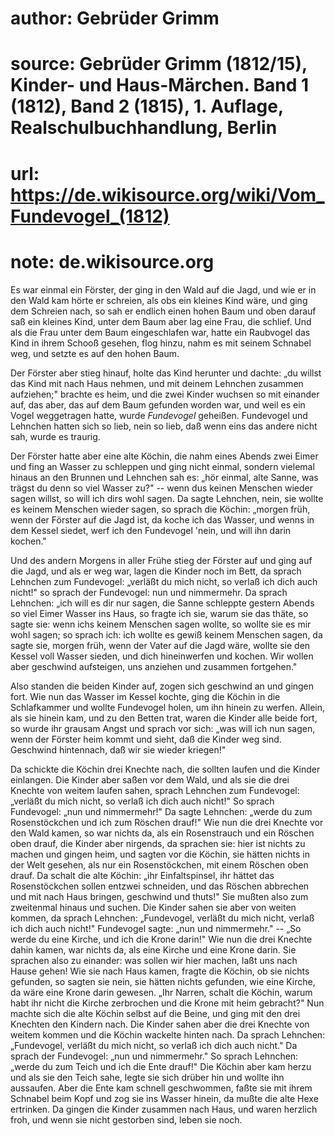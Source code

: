 # author: Gebrüder Grimm
# source: Gebrüder Grimm (1812/15), Kinder- und Haus-Märchen. Band 1 (1812), Band 2 (1815), 1. Auflage, Realschulbuchhandlung, Berlin
# url: https://de.wikisource.org/wiki/Vom_Fundevogel_(1812)
# note: de.wikisource.org

Es war einmal ein Förster, der ging in den Wald auf die Jagd, und wie er in den Wald kam hörte er schreien, als obs ein kleines Kind wäre, und ging dem Schreien nach, so sah er endlich einen hohen Baum und oben darauf saß ein kleines Kind, unter dem Baum aber lag eine Frau, die schlief. Und als die Frau unter dem Baum eingeschlafen war, hatte ein Raubvogel das Kind in ihrem Schooß gesehen, flog hinzu, nahm es mit seinem Schnabel weg, und setzte es auf den hohen Baum. 

Der Förster aber stieg hinauf, holte das Kind herunter und dachte: „du willst das Kind mit nach Haus nehmen, und mit deinem Lehnchen zusammen aufziehen;" brachte es heim, und die zwei Kinder wuchsen so mit einander auf, das aber, das auf dem Baum gefunden worden war, und weil es ein Vogel weggetragen hatte, wurde *Fundevogel* geheißen. Fundevogel und Lehnchen hatten sich so lieb, nein so lieb, daß wenn eins das andere nicht sah, wurde es traurig. 

Der Förster hatte aber eine alte Köchin,  die nahm eines Abends zwei Eimer und fing an Wasser zu schleppen und ging nicht einmal, sondern vielemal hinaus an den Brunnen und Lehnchen sah es: „hör einmal, alte Sanne, was trägst du denn so viel Wasser zu?" -- wenn dus keinen Menschen wieder sagen willst, so will ich dirs wohl sagen. Da sagte Lehnchen, nein, sie wollte es keinem Menschen wieder sagen, so sprach die Köchin: „morgen früh, wenn der Förster auf die Jagd ist, da koche ich das Wasser, und wenns in dem Kessel siedet, werf ich den Fundevogel 'nein, und will ihn darin kochen." 

Und des andern Morgens in aller Frühe stieg der Förster auf und ging auf die Jagd, und als er weg war, lagen die Kinder noch im Bett, da sprach Lehnchen zum Fundevogel: „verläßt du mich nicht, so verlaß ich dich auch nicht!" so sprach der Fundevogel: nun und nimmermehr. Da sprach Lehnchen: „ich will es dir nur sagen, die Sanne schleppte gestern Abends so viel Eimer Wasser ins Haus, so fragte ich sie, warum sie das thäte, so sagte sie: wenn ichs keinem Menschen sagen wollte, so wollte sie es mir wohl sagen; so sprach ich: ich wollte es gewiß keinem Menschen sagen, da sagte sie, morgen früh, wenn der Vater auf die Jagd wäre, wollte sie den Kessel voll Wasser sieden, und dich hineinwerfen und kochen. Wir  wollen aber geschwind aufsteigen, uns anziehen und zusammen fortgehen." 

Also standen die beiden Kinder auf, zogen sich geschwind an und gingen fort. Wie nun das Wasser im Kessel kochte, ging die Köchin in die Schlafkammer und wollte Fundevogel holen, um ihn hinein zu werfen. Allein, als sie hinein kam, und zu den Betten trat, waren die Kinder alle beide fort, so wurde ihr grausam Angst und sprach vor sich: „was will ich nun sagen, wenn der Förster heim kommt und sieht, daß die Kinder weg sind. Geschwind hintennach, daß wir sie wieder kriegen!" 

Da schickte die Köchin drei Knechte nach, die sollten laufen und die Kinder einlangen. Die Kinder aber saßen vor dem Wald, und als sie die drei Knechte von weitem laufen sahen, sprach Lehnchen zum Fundevogel: „verläßt du mich nicht, so verlaß ich dich auch nicht!" So sprach Fundevogel: „nun und nimmermehr!" Da sagte Lehnchen: „werde du zum Rosenstöckchen und ich zum Röschen drauf!" Wie nun die drei Knechte vor den Wald kamen, so war nichts da, als ein Rosenstrauch und ein Röschen oben drauf, die Kinder aber nirgends, da sprachen sie: hier ist nichts zu machen und gingen heim, und sagten vor die Köchin, sie hätten nichts in der Welt  gesehen, als nur ein Rosenstöckchen, mit einem Röschen oben drauf. Da schalt die alte Köchin: „ihr Einfaltspinsel, ihr hättet das Rosenstöckchen sollen entzwei schneiden, und das Röschen abbrechen und mit nach Haus bringen, geschwind und thuts!" Sie mußten also zum zweitenmal hinaus und suchen. Die Kinder sahen sie aber von weiten kommen, da sprach Lehnchen: „Fundevogel, verläßt du mich nicht, verlaß ich dich auch nicht!" Fundevogel sagte: „nun und nimmermehr." -- „So werde du eine Kirche, und ich die Krone darin!" Wie nun die drei Knechte dahin kamen, war nichts da, als eine Kirche und eine Krone darin. Sie sprachen also zu einander: was sollen wir hier machen, laßt uns nach Hause gehen! Wie sie nach Haus kamen, fragte die Köchin, ob sie nichts gefunden, so sagten sie nein, sie hätten nichts gefunden, wie eine Kirche, da wäre eine Krone darin gewesen. „Ihr Narren, schalt die Köchin, warum habt ihr nicht die Kirche zerbrochen und die Krone mit heim gebracht?" Nun machte sich die alte Köchin selbst auf die Beine, und ging mit den drei Knechten den Kindern nach. Die Kinder sahen aber die drei Knechte von weitem kommen und die Köchin wackelte hinten nach. Da sprach Lehnchen: „Fundevogel, verläßt du mich nicht, so verlaß ich dich auch nicht." Da sprach der  Fundevogel: „nun und nimmermehr." So sprach Lehnchen: „werde du zum Teich und ich die Ente drauf!" Die Köchin aber kam herzu und als sie den Teich sahe, legte sie sich drüber hin und wollte ihn aussaufen. Aber die Ente kam schnell geschwommen, faßte sie mit ihrem Schnabel beim Kopf und zog sie ins Wasser hinein, da mußte die alte Hexe ertrinken. Da gingen die Kinder zusammen nach Haus, und waren herzlich froh, und wenn sie nicht gestorben sind, leben sie noch. 


